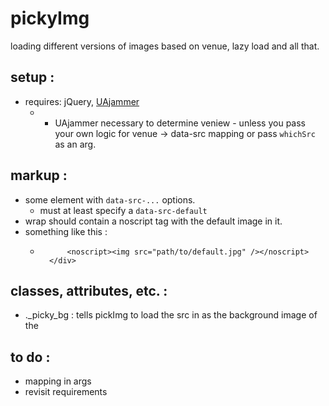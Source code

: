 pickyImg
========
loading different versions of images based on venue, lazy load and all that.


setup :
-----------
- requires: jQuery, [UAjammer](https://github.com/beechertrouble/UAjammer)
	- * UAjammer necessary to determine veniew - unless you pass your own logic for venue -> data-src mapping or pass <code>whichSrc</code> as an arg.


markup :
-----------
- some element with <code>data-src-...</code> options.
	- must at least specify a <code>data-src-default</code>  
- wrap should contain a noscript tag with the default image in it.
- something like this :
	- ```<div class="_picky_wrap" data-class="classes-to-be-applied-to-loaded-image" data-src-default="path/to/default.jpg" >
			<noscript><img src="path/to/default.jpg" /></noscript>
		</div>

classes, attributes, etc. :
-----------
- ._picky_bg : tells pickImg to load the src in as the background image of the  


to do :
-----------
- mapping in args
- revisit requirements